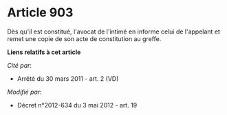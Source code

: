# Article 903

Dès qu'il est constitué, l'avocat de l'intimé en informe celui de l'appelant et remet une copie de son acte de constitution
au greffe.

**Liens relatifs à cet article**

_Cité par_:

  - Arrêté du 30 mars 2011 - art. 2 (VD)

_Modifié par_:

  - Décret n°2012-634 du 3 mai 2012 - art. 19
